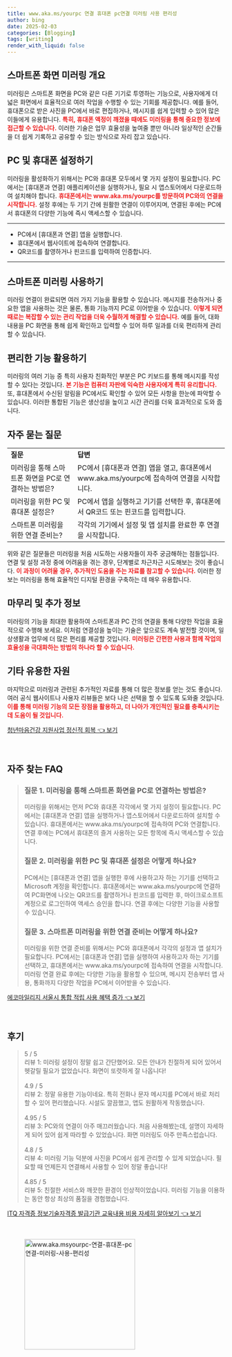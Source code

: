 ```yaml
---
title: www.aka.ms/yourpc 연결 휴대폰 pc연결 미러링 사용 편리성
author: bing
date: 2025-02-03
categories: [Blogging]
tags: [writing]
render_with_liquid: false
---
```



<h2 id='스마트폰 화면 미러링 개요'>스마트폰 화면 미러링 개요</h2>

<p>미러링은 스마트폰 화면을 PC와 같은 다른 기기로 투영하는 기능으로, 사용자에게 더 넓은 화면에서 효율적으로 여러 작업을 수행할 수 있는 기회를 제공합니다. 예를 들어, 휴대폰으로 받은 사진을 PC에서 바로 편집하거나, 메시지를 쉽게 입력할 수 있어 많은 이들에게 유용합니다. <b><span style="color: #ee2323;">특히, 휴대폰 액정이 깨졌을 때에도 미러링을 통해 중요한 정보에 접근할 수 있습니다.</span></b> 이러한 기술은 업무 효율성을 높여줄 뿐만 아니라 일상적인 순간들을 더 쉽게 기록하고 공유할 수 있는 방식으로 자리 잡고 있습니다.</p>

<h2 id='PC 및 휴대폰 설정하기'>PC 및 휴대폰 설정하기</h2>

<p>미러링을 활성화하기 위해서는 PC와 휴대폰 모두에서 몇 가지 설정이 필요합니다. PC에서는 [휴대폰과 연결] 애플리케이션을 실행하거나, 필요 시 앱스토어에서 다운로드하여 설치해야 합니다. <b><span style="color: #ee2323;">휴대폰에서는 www.aka.ms/yourpc를 방문하여 PC와의 연결을 시작합니다.</span></b> 설정 후에는 두 기기 간에 원활한 연결이 이루어지며, 연결된 후에는 PC에서 휴대폰의 다양한 기능에 즉시 액세스할 수 있습니다.</p>

<hr />

<ul>
    <li>PC에서 [휴대폰과 연결] 앱을 실행합니다.</li>
    <li>휴대폰에서 웹사이트에 접속하여 연결합니다.</li>
    <li>QR코드를 촬영하거나 핀코드를 입력하여 인증합니다.</li>
</ul>

<hr />

<h2 id='스마트폰 미러링 사용하기'>스마트폰 미러링 사용하기</h2>

<p>미러링 연결이 완료되면 여러 가지 기능을 활용할 수 있습니다. 메시지를 전송하거나 중요한 앱을 사용하는 것은 물론, 통화 기능까지 PC로 이어받을 수 있습니다. <b><span style="color: #ee2323;">이렇게 되면 때로는 복잡할 수 있는 관리 작업을 더욱 수월하게 해결할 수 있습니다.</span></b> 예를 들어, 대화 내용을 PC 화면을 통해 쉽게 확인하고 입력할 수 있어 하루 일과를 더욱 편리하게 관리할 수 있습니다.</p>

<h2 id='편리한 기능 활용하기'>편리한 기능 활용하기</h2>

<p>미러링의 여러 기능 중 특히 사용자 친화적인 부분은 PC 키보드를 통해 메시지를 작성할 수 있다는 것입니다. <b><span style="color: #ee2323;">본 기능은 컴퓨터 자판에 익숙한 사용자에게 특히 유리합니다.</span></b> 또, 휴대폰에서 수신된 알림을 PC에서도 확인할 수 있어 모든 사항을 한눈에 파악할 수 있습니다. 이러한 통합된 기능은 생산성을 높이고 시간 관리를 더욱 효과적으로 도와 줍니다.</p>

<h2 id='자주 묻는 질문'>자주 묻는 질문</h2>

<table>
    <tr>
        <td><b>질문</b></td>
        <td><b>답변</b></td>
    </tr>
    <tr>
        <td>미러링을 통해 스마트폰 화면을 PC로 연결하는 방법은?</td>
        <td>PC에서 [휴대폰과 연결] 앱을 열고, 휴대폰에서 www.aka.ms/yourpc에 접속하여 연결을 시작합니다.</td>
    </tr>
    <tr>
        <td>미러링을 위한 PC 및 휴대폰 설정은?</td>
        <td>PC에서 앱을 실행하고 기기를 선택한 후, 휴대폰에서 QR코드 또는 핀코드를 입력합니다.</td>
    </tr>
    <tr>
        <td>스마트폰 미러링을 위한 연결 준비는?</td>
        <td>각각의 기기에서 설정 및 앱 설치를 완료한 후 연결을 시작합니다.</td>
    </tr>
</table>

<p>위와 같은 질문들은 미러링을 처음 시도하는 사용자들이 자주 궁금해하는 점들입니다. 연결 및 설정 과정 중에 어려움을 겪는 경우, 단계별로 차근차근 시도해보는 것이 좋습니다. <b><span style="color: #ee2323;">이 과정이 어려울 경우, 추가적인 도움을 주는 자료를 참고할 수 있습니다.</span></b> 이러한 정보는 미러링을 통해 효율적인 디지털 환경을 구축하는 데 매우 유용합니다.</p>

<h2 id='마무리 및 추가 정보'>마무리 및 추가 정보</h2>

<p>미러링의 기능을 최대한 활용하여 스마트폰과 PC 간의 연결을 통해 다양한 작업을 효율적으로 수행해 보세요. 이처럼 연결성을 높이는 기술은 앞으로도 계속 발전할 것이며, 일상생활과 업무에 더 많은 편리를 제공할 것입니다. <b><span style="color: #ee2323;">미러링은 간편한 사용과 함께 작업의 효율성을 극대화하는 방법의 하나라 할 수 있습니다.</span></b></p>

<h2 id='기타 유용한 자원'>기타 유용한 자원</h2>

<p>마지막으로 미러링과 관련된 추가적인 자료를 통해 더 많은 정보를 얻는 것도 좋습니다. 여러 공식 웹사이트나 사용자 리뷰들은 보다 나은 선택을 할 수 있도록 도와줄 것입니다. <b><span style="color: #ee2323;">이를 통해 미러링 기능의 모든 장점을 활용하고, 더 나아가 개인적인 필요를 충족시키는 데 도움이 될 것입니다.</span></b></p>


<p><a class="click-button" title="청년마음건강 지원사업 정신적 회복" href="https://blackassets.github.io/posts/%EC%B2%AD%EB%85%84%EB%A7%88%EC%9D%8C%EA%B1%B4%EA%B0%95-%EC%A7%80%EC%9B%90%EC%82%AC%EC%97%85-%EC%A0%95%EC%8B%A0%EC%A0%81-%ED%9A%8C%EB%B3%B5/" rel="dofollow">청년마음건강 지원사업 정신적 회복 👈 보기</a></p><br>
<h2 id='자주_찾는_FAQ'>자주 찾는 FAQ</h2>
<div itemscope="" itemtype="https://schema.org/FAQPage"> 
<blockquote> 
<div itemscope="" itemprop="mainEntity" itemtype="https://schema.org/Question"> 
<h3 itemprop="name">질문 1. 미러링을 통해 스마트폰 화면을 PC로 연결하는 방법은?</h3> 
<div itemscope="" itemprop="acceptedAnswer" itemtype="https://schema.org/Answer"> 
<span itemprop="text"> 
<p>미러링을 위해서는 먼저 PC와 휴대폰 각각에서 몇 가지 설정이 필요합니다. PC에서는 [휴대폰과 연결] 앱을 실행하거나 앱스토어에서 다운로드하여 설치할 수 있습니다. 휴대폰에서는 www.aka.ms/yourpc에 접속하여 PC와 연결합니다. 연결 후에는 PC에서 휴대폰의 즐겨 사용하는 모든 항목에 즉시 액세스할 수 있습니다.</p> 
</span> 
</div> 
</div> 

<div itemscope="" itemprop="mainEntity" itemtype="https://schema.org/Question"> 
<h3 itemprop="name">질문 2. 미러링을 위한 PC 및 휴대폰 설정은 어떻게 하나요?</h3> 
<div itemscope="" itemprop="acceptedAnswer" itemtype="https://schema.org/Answer"> 
<span itemprop="text"> 
<p>PC에서는 [휴대폰과 연결] 앱을 실행한 후에 사용하고자 하는 기기를 선택하고 Microsoft 계정을 확인합니다. 휴대폰에서는 www.aka.ms/yourpc에 연결하여 PC화면에 나오는 QR코드를 촬영하거나 핀코드를 입력한 후, 마이크로소프트 계정으로 로그인하여 액세스 승인을 합니다. 연결 후에는 다양한 기능을 사용할 수 있습니다.</p> 
</span> 
</div> 
</div> 

<div itemscope="" itemprop="mainEntity" itemtype="https://schema.org/Question"> 
<h3 itemprop="name">질문 3. 스마트폰 미러링을 위한 연결 준비는 어떻게 하나요?</h3> 
<div itemscope="" itemprop="acceptedAnswer" itemtype="https://schema.org/Answer"> 
<span itemprop="text"> 
<p>미러링을 위한 연결 준비를 위해서는 PC와 휴대폰에서 각각의 설정과 앱 설치가 필요합니다. PC에서는 [휴대폰과 연결] 앱을 실행하여 사용하고자 하는 기기를 선택하고, 휴대폰에서는 www.aka.ms/yourpc에 접속하여 연결을 시작합니다. 미러링 연결 완료 후에는 다양한 기능을 활용할 수 있으며, 메시지 전송부터 앱 사용, 통화까지 다양한 작업을 PC에서 이어받을 수 있습니다.</p> 
</span> 
</div> 
</div> 

</blockquote> 
</div>
<p><a class="click-button" title="에코마일리지 서울시 통합 적립 사용 혜택 증가" href="https://blackassets.github.io/posts/%EC%97%90%EC%BD%94%EB%A7%88%EC%9D%BC%EB%A6%AC%EC%A7%80-%EC%84%9C%EC%9A%B8%EC%8B%9C-%ED%86%B5%ED%95%A9-%EC%A0%81%EB%A6%BD-%EC%82%AC%EC%9A%A9-%ED%98%9C%ED%83%9D-%EC%A6%9D%EA%B0%80/" rel="dofollow">에코마일리지 서울시 통합 적립 사용 혜택 증가 👈 보기</a></p><br>
<h2 id='후기'>후기</h2>
<div itemscope itemtype="https://schema.org/Product">
  <blockquote>
  <div itemprop="review" itemscope itemtype="https://schema.org/Review">
      <div itemprop="reviewRating" itemscope itemtype="https://schema.org/Rating"> <span itemprop="ratingValue">5</span> / <span itemprop="bestRating">5</span> </div>
      <span itemprop="reviewBody">리뷰 1: 미러링 설정이 정말 쉽고 간단했어요. 모든 안내가 친절하게 되어 있어서 헷갈릴 필요가 없었습니다. 화면이 또렷하게 잘 나옵니다!</span>
  </div>
  <br>
  <div itemprop="review" itemscope itemtype="https://schema.org/Review">
      <div itemprop="reviewRating" itemscope itemtype="https://schema.org/Rating"> <span itemprop="ratingValue">4.9</span> / <span itemprop="bestRating">5</span> </div>
      <span itemprop="reviewBody">리뷰 2: 정말 유용한 기능이네요. 특히 전화나 문자 메시지를 PC에서 바로 처리할 수 있어 편리했습니다. 시설도 깔끔했고, 앱도 원활하게 작동했습니다.</span>
  </div>
  <br>
  <div itemprop="review" itemscope itemtype="https://schema.org/Review">
      <div itemprop="reviewRating" itemscope itemtype="https://schema.org/Rating"> <span itemprop="ratingValue">4.95</span> / <span itemprop="bestRating">5</span> </div>
      <span itemprop="reviewBody">리뷰 3: PC와의 연결이 아주 매끄러웠습니다. 처음 사용해봤는데, 설명이 자세하게 되어 있어 쉽게 따라할 수 있었습니다. 화면 미러링도 아주 만족스럽습니다.</span>
  </div>
  <br>
  <div itemprop="review" itemscope itemtype="https://schema.org/Review">
      <div itemprop="reviewRating" itemscope itemtype="https://schema.org/Rating"> <span itemprop="ratingValue">4.8</span> / <span itemprop="bestRating">5</span> </div>
      <span itemprop="reviewBody">리뷰 4: 미러링 기능 덕분에 사진을 PC에서 쉽게 관리할 수 있게 되었습니다. 필요할 때 언제든지 연결해서 사용할 수 있어 정말 좋습니다!</span>
  </div>
  <br>
  <div itemprop="review" itemscope itemtype="https://schema.org/Review">
      <div itemprop="reviewRating" itemscope itemtype="https://schema.org/Rating"> <span itemprop="ratingValue">4.85</span> / <span itemprop="bestRating">5</span> </div>
      <span itemprop="reviewBody">리뷰 5: 친절한 서비스와 깨끗한 환경이 인상적이었습니다. 미러링 기능을 이용하는 동안 항상 최상의 품질을 경험했습니다.</span>
  </div>
  </blockquote>
</div>
<p><a class="click-button" title="ITQ 자격증 정보기술자격증 발급기관 교육내용 비용 자세히 알아보기" href="https://blackassets.github.io/posts/ITQ-%EC%9E%90%EA%B2%A9%EC%A6%9D-%EC%A0%95%EB%B3%B4%EA%B8%B0%EC%88%A0%EC%9E%90%EA%B2%A9%EC%A6%9D-%EB%B0%9C%EA%B8%89%EA%B8%B0%EA%B4%80-%EA%B5%90%EC%9C%A1%EB%82%B4%EC%9A%A9-%EB%B9%84%EC%9A%A9-%EC%9E%90%EC%84%B8%ED%9E%88-%EC%95%8C%EC%95%84%EB%B3%B4%EA%B8%B0/" rel="dofollow">ITQ 자격증 정보기술자격증 발급기관 교육내용 비용 자세히 알아보기 👈 보기</a></p><br>
<figure class="image"><img src="https://blackassets.github.io/assets/img/thumbnail/www.aka.msyourpc-연결-휴대폰-pc연결-미러링-사용-편리성.webp" alt="www.aka.msyourpc-연결-휴대폰-pc연결-미러링-사용-편리성" width="256" height="256"></figure>